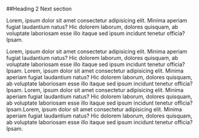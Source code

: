 ##Heading 2 Next section 

Lorem, ipsum dolor sit amet consectetur adipisicing elit. Minima aperiam fugiat laudantium natus? Hic dolorem laborum, dolores quisquam, ab voluptate laboriosam esse illo itaque sed ipsum incidunt tenetur officia? Ipsam.

Lorem, ipsum dolor sit amet consectetur adipisicing elit. Minima aperiam fugiat laudantium natus? Hic dolorem laborum, dolores quisquam, ab voluptate laboriosam esse illo itaque sed ipsum incidunt tenetur officia? Ipsam.
Lorem, ipsum dolor sit amet consectetur adipisicing elit. Minima aperiam fugiat laudantium natus? Hic dolorem laborum, dolores quisquam, ab voluptate laboriosam esse illo itaque sed ipsum incidunt tenetur officia? Ipsam.
Lorem, ipsum dolor sit amet consectetur adipisicing elit. Minima aperiam fugiat laudantium natus? Hic dolorem laborum, dolores quisquam, ab voluptate laboriosam esse illo itaque sed ipsum incidunt tenetur officia? Ipsam.Lorem, ipsum dolor sit amet consectetur adipisicing elit. Minima aperiam fugiat laudantium natus? Hic dolorem laborum, dolores quisquam, ab voluptate laboriosam esse illo itaque sed ipsum incidunt tenetur officia? Ipsam.
